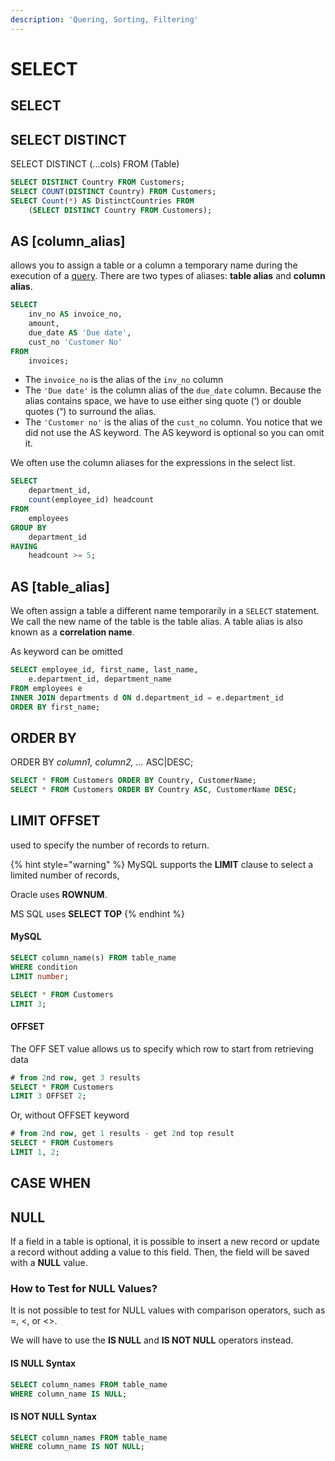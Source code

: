 ```yaml
---
description: 'Quering, Sorting, Filtering'
---
```


# SELECT

## SELECT

## SELECT DISTINCT

SELECT DISTINCT \(...cols\) FROM \(Table\)

```sql
SELECT DISTINCT Country FROM Customers;
SELECT COUNT(DISTINCT Country) FROM Customers;
SELECT Count(*) AS DistinctCountries FROM 
    (SELECT DISTINCT Country FROM Customers);
```

## AS \[column\_alias\]

allows you to assign a table or a column a temporary name during the execution of a [query](http://www.sqltutorial.org/sql-select/). There are two types of aliases: **table alias** and **column alias**.

```sql
SELECT
    inv_no AS invoice_no,
    amount,
    due_date AS 'Due date',
    cust_no 'Customer No'
FROM
    invoices;
```

* The `invoice_no` is the alias of the `inv_no` column
* The `'Due date'` is the column alias of the `due_date` column. Because the alias contains space, we have to use either sing quote \(‘\) or double quotes \(“\) to surround the alias.
* The `'Customer no'` is the alias of the `cust_no` column. You notice that we did not use the AS keyword. The AS keyword is optional so you can omit it.

We often use the column aliases for the expressions in the select list.

```sql
SELECT
    department_id,
    count(employee_id) headcount
FROM
    employees
GROUP BY
    department_id
HAVING
    headcount >= 5;
```

## AS \[table\_alias\]

We often assign a table a different name temporarily in a `SELECT` statement. We call the new name of the table is the table alias. A table alias is also known as a **correlation name**.

As keyword can be omitted

```sql
SELECT employee_id, first_name, last_name,
    e.department_id, department_name
FROM employees e
INNER JOIN departments d ON d.department_id = e.department_id
ORDER BY first_name;
```

## ORDER BY

ORDER BY _column1, column2, ..._ ASC\|DESC;

```sql
SELECT * FROM Customers ORDER BY Country, CustomerName;
SELECT * FROM Customers ORDER BY Country ASC, CustomerName DESC;
```

## LIMIT OFFSET

used to specify the number of records to return.

{% hint style="warning" %}
MySQL supports the **LIMIT** clause to select a limited number of records,

Oracle uses **ROWNUM**.

MS SQL uses **SELECT TOP**
{% endhint %}

#### MySQL

```sql
SELECT column_name(s) FROM table_name
WHERE condition
LIMIT number;
```

```sql
SELECT * FROM Customers
LIMIT 3;
```

#### OFFSET

The OFF SET value allows us to specify which row to start from retrieving data

```sql
# from 2nd row, get 3 results
SELECT * FROM Customers
LIMIT 3 OFFSET 2;
```

Or, without OFFSET keyword

```sql
# from 2nd row, get 1 results - get 2nd top result
SELECT * FROM Customers
LIMIT 1, 2;
```

## CASE WHEN

## NULL

If a field in a table is optional, it is possible to insert a new record or update a record without adding a value to this field. Then, the field will be saved with a **NULL** value.

### How to Test for NULL Values?

It is not possible to test for NULL values with comparison operators, such as =, &lt;, or &lt;&gt;.

We will have to use the **IS NULL** and **IS NOT NULL** operators instead.

#### IS NULL Syntax

```sql
SELECT column_names FROM table_name
WHERE column_name IS NULL;
```

#### IS NOT NULL Syntax

```sql
SELECT column_names FROM table_name
WHERE column_name IS NOT NULL;
```

